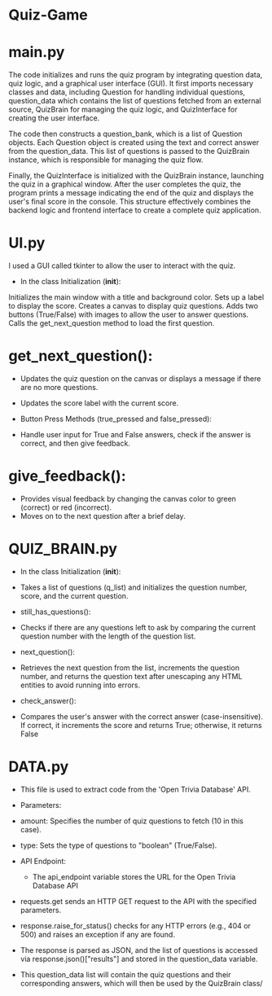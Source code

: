 # Quiz-Game

# main.py
The code initializes and runs the quiz program by integrating question data, quiz logic, and a graphical user interface (GUI). It first imports necessary classes and data, including Question for handling individual questions, question_data which contains the list of questions fetched from an external source, QuizBrain for managing the quiz logic, and QuizInterface for creating the user interface.

The code then constructs a question_bank, which is a list of Question objects. Each Question object is created using the text and correct answer from the question_data. This list of questions is passed to the QuizBrain instance, which is responsible for managing the quiz flow.

Finally, the QuizInterface is initialized with the QuizBrain instance, launching the quiz in a graphical window. After the user completes the quiz, the program prints a message indicating the end of the quiz and displays the user's final score in the console. This structure effectively combines the backend logic and frontend interface to create a complete quiz application.

# UI.py
I used a GUI called tkinter to allow the user to interact with the quiz.
 
- In the class Initialization (__init__):
  
Initializes the main window with a title and background color.
Sets up a label to display the score.
Creates a canvas to display quiz questions.
Adds two buttons (True/False) with images to allow the user to answer questions.
Calls the get_next_question method to load the first question.

# get_next_question():

- Updates the quiz question on the canvas or displays a message if there are no more questions.
- Updates the score label with the current score.

- Button Press Methods (true_pressed and false_pressed):

- Handle user input for True and False answers, check if the answer is correct, and then give feedback.

# give_feedback():

- Provides visual feedback by changing the canvas color to green (correct) or red (incorrect).
- Moves on to the next question after a brief delay.

# QUIZ_BRAIN.py

- In the class Initialization (__init__):

- Takes a list of questions (q_list) and initializes the question number, score, and the current question.

- still_has_questions():

- Checks if there are any questions left to ask by comparing the current question number with the length of the question list.

- next_question():

- Retrieves the next question from the list, increments the question number, and returns the question text after unescaping any HTML entities to avoid running into errors.

- check_answer():

- Compares the user's answer with the correct answer (case-insensitive). If correct, it increments the score and returns True; otherwise, it returns False

# DATA.py
- This file is used to extract code from the 'Open Trivia Database' API.

- Parameters:
  
- amount: Specifies the number of quiz questions to fetch (10 in this case).
- type: Sets the type of questions to "boolean" (True/False).

- API Endpoint:
  - The api_endpoint variable stores the URL for the Open Trivia Database API

- requests.get sends an HTTP GET request to the API with the specified parameters.
- response.raise_for_status() checks for any HTTP errors (e.g., 404 or 500) and raises an exception if any are found.
- The response is parsed as JSON, and the list of questions is accessed via response.json()["results"] and stored in the question_data variable.
- This question_data list will contain the quiz questions and their corresponding answers, which will then be used by the QuizBrain class/








  
